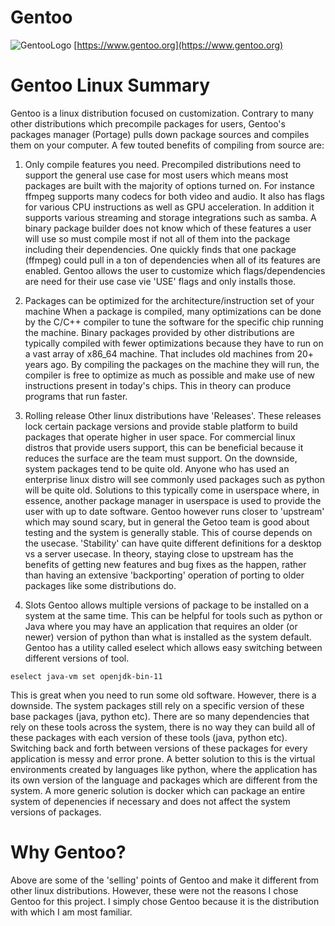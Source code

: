 # Gentoo
![GentooLogo](images/gentoologo.svg)
[https://www.gentoo.org](https://www.gentoo.org)

# Gentoo Linux Summary
Gentoo is a linux distribution focused on customization. Contrary to many other distributions which precompile packages for users, Gentoo's packages manager (Portage) pulls down package sources and compiles them on your computer. A few touted benefits of compiling from source are:

1. Only compile features you need.
   Precompiled distributions need to support the general use case for most users which means most packages are built with the majority of options turned on. For instance ffmpeg supports many codecs for both video and audio. It also has flags for various CPU instructions as well as GPU acceleration. In addition it supports various streaming and storage integrations such as samba. A binary package builder does not know which of these features a user will use so must compile most if not all of them into the package including their dependencies. One quickly finds that one package (ffmpeg) could pull in a ton of dependencies when all of its features are enabled. Gentoo allows the user to customize which flags/dependencies are need for their use case vie 'USE' flags and only installs those.
   
2. Packages can be optimized for the architecture/instruction set of your machine
   When a package is compiled, many optimizations can be done by the C/C++ compiler to tune the software for the specific chip running the machine. Binary packages provided by other distributions are typically compiled with fewer optimizations because they have to run on a vast array of x86_64 machine. That includes old machines from 20+ years ago. By compiling the packages on the machine they will run, the compiler is free to optimize as much as possible and make use of new instructions present in today's chips. This in theory can produce programs that run faster.

3. Rolling release
   Other linux distributions have 'Releases'. These releases lock certain package versions and provide stable platform to build packages that operate higher in user space. For commercial linux distros that provide users support, this can be beneficial because it reduces the surface are the team must support. On the downside, system packages tend to be quite old. Anyone who has used an enterprise linux distro will see commonly used packages such as python will be quite old. Solutions to this typically come in userspace where, in essence, another package manager in userspace is used to provide the user with up to date software. Gentoo however runs closer to 'upstream' which may sound scary, but in general the Getoo team is good about testing and the system is generally stable. This of course depends on the usecase. 'Stability' can have quite different definitions for a desktop vs a server usecase. In theory, staying close to upstream has the benefits of getting new features and bug fixes as the happen, rather than having an extensive 'backporting' operation of porting to older packages like some distributions do.

4. Slots
Gentoo allows multiple versions of package to be installed on a system at the same time. This can be helpful for tools such as python or Java where you may have an application that requires an older (or newer) version of python than what is installed as the system default. Gentoo has a utility called eselect which allows easy switching between different versions of tool.

```
eselect java-vm set openjdk-bin-11
```

This is great when you need to run some old software. However, there is a downside. The system packages still rely on a specific version of these base packages (java, python etc). There are so many dependencies that rely on these tools across the system, there is no way they can build all of these packages with each version of these tools (java, python etc). Switching back and forth between versions of these packages for every application is messy and error prone.  A better solution to this is the virtual environments created by languages like python, where the application has its own version of the language and packages which are different from the system. A more generic solution is docker which can package an entire system of depenencies if necessary and does not affect the system versions of packages.


# Why Gentoo?

Above are some of the 'selling' points of Gentoo and make it different from other linux distributions. However, these were not the reasons I chose Gentoo for this project. I simply chose Gentoo because it is the distribution with which I am most familiar. 
